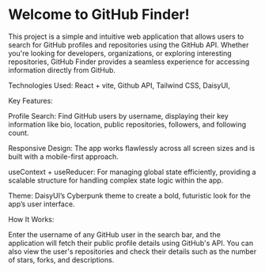 # Welcome to GitHub Finder!
This project is a simple and intuitive web application that allows users to search for GitHub profiles and repositories using the GitHub API. Whether you're looking for developers, organizations, or exploring interesting repositories, GitHub Finder provides a seamless experience for accessing information directly from GitHub.

Technologies Used:
React + vite, 
Github API, 
Tailwind CSS, 
DaisyUI, 

Key Features:

Profile Search: Find GitHub users by username, displaying their key information like bio, location, public repositories, followers, and following count.

Responsive Design: The app works flawlessly across all screen sizes and is built with a mobile-first approach.

useContext + useReducer: For managing global state efficiently, providing a scalable structure for handling complex state logic within the app.

Theme: DaisyUI’s Cyberpunk theme to create a bold, futuristic look for the app’s user interface.

How It Works:

Enter the username of any GitHub user in the search bar, and the application will fetch their public profile details using GitHub's API. You can also view the user's repositories and check their details such as the number of stars, forks, and descriptions.
